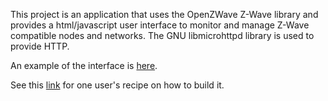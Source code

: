 This project is an application that uses the OpenZWave Z-Wave library and provides a html/javascript user interface to monitor and manage Z-Wave compatible nodes and networks. The GNU libmicrohttpd library is used to provide HTTP.

An example of the interface is [here](http://fnu.iranger.com/ozwcp.jpg).

See this [link](http://code.google.com/p/openzwave-control-panel/issues/detail?id=2) for one user's recipe on how to build it.